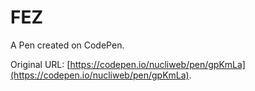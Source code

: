# FEZ

A Pen created on CodePen.

Original URL: [https://codepen.io/nucliweb/pen/gpKmLa](https://codepen.io/nucliweb/pen/gpKmLa).

